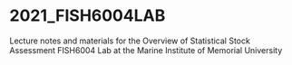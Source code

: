 # 2021_FISH6004LAB
Lecture notes and materials for the Overview of Statistical Stock Assessment FISH6004 Lab at the Marine Institute of Memorial University
